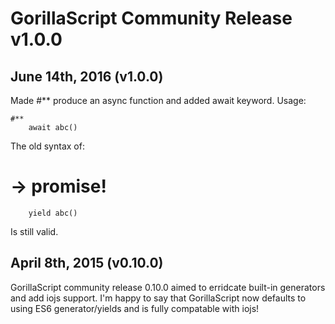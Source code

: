 # GorillaScript Community Release v1.0.0

## June 14th, 2016 (v1.0.0)

Made #** produce an async function and added await keyword. Usage:

	#**
		await abc()

The old syntax of:

  # -> promise!
	    yield abc()

Is still valid.

## April 8th, 2015 (v0.10.0)

GorillaScript community release 0.10.0 aimed to erridcate built-in generators and add iojs support. I'm happy to say that GorillaScript now defaults to using ES6 generator/yields and is fully compatable with iojs!

